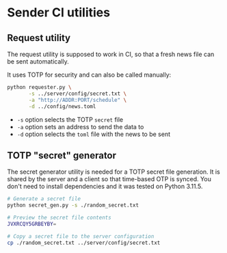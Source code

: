# Sender CI utilities

## Request utility

The request utility is supposed to work in CI,
so that a fresh news file can be sent automatically.

It uses TOTP for security and can also be called manually:

```bash
python requester.py \
       -s ../server/config/secret.txt \
       -a "http://ADDR:PORT/schedule" \
       -d ../config/news.toml
```

* `-s` option selects the TOTP `secret` file
* `-a` option sets an address to send the data to
* `-d` option selects the `toml` file with the news to be sent

## TOTP "secret" generator

The secret generator utility is needed for a TOTP secret file generation.
It is shared by the server and a client so that time-based OTP is synced.
You don't need to install dependencies and it was tested on Python 3.11.5.

```bash
# Generate a secret file
python secret_gen.py -s ./random_secret.txt
```

```bash
# Preview the secret file contents
JVXRCQY5GRBEYBY=
```

```bash
# Copy a secret file to the server configuration
cp ./random_secret.txt ../server/config/secret.txt
```

